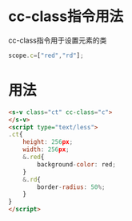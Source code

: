 # cc-class指令用法
cc-class指令用于设置元素的类


```javascript
scope.c=["red","rd"];
```
# 用法
```html
<s-v class="ct" cc-class="c">
</s-v>
<script type="text/less">
.ct{
    height: 256px;
    width: 256px;
    &.red{
        background-color: red;
    }
    &.rd{
        border-radius: 50%;
    }
}
</script>
```